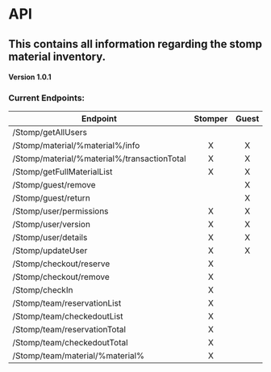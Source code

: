 # API

## This contains all information regarding the stomp material inventory.

#### Version 1.0.1


### Current Endpoints:

| Endpoint      								| Stomper 	| Guest | SuperAdmin|
| ------------------------- 					|:---------:|:-----:|:---------:|
| /Stomp/getAllUsers     						| 	 		| 	 	| X			|
| /Stomp/material/%material%/info  				| X     	| X 	| X			|
| /Stomp/material/%material%/transactionTotal 	| X      	| X		| X			|
| /Stomp/getFullMaterialList    				| X 		| X 	| X			|
| /Stomp/guest/remove			   				| 	 		| X	 	| 			|
| /Stomp/guest/return	 						| 	     	| X 	| 			|
| /Stomp/user/permissions						| X   		| X		| X			|
| /Stomp/user/version  							| X 		| X 	| X			|
| /Stomp/user/details			   				| X	 		| X	 	| X			|
| /Stomp/updateUser	 							| X	     	| X 	| X			|
| /Stomp/checkout/reserve			   			| X	 		| 	 	| 			|
| /Stomp/checkout/remove	 					| X	     	| 	 	| 			|
| /Stomp/checkIn								| X   		| 		| 			|
| /Stomp/team/reservationList  					| X 		| 	 	| 			|
| /Stomp/team/checkedoutList			   		| X	 		| 	 	| 			|
| /Stomp/team/reservationTotal 					| X	     	|  		| 			|
| /Stomp/team/checkedoutTotal			   		| X	 		| 	 	| 			|
| /Stomp/team/material/%material%	 			| X	     	|  		| 			|
			
			
				
			
			
	
			
		
			
			
			
			
					


